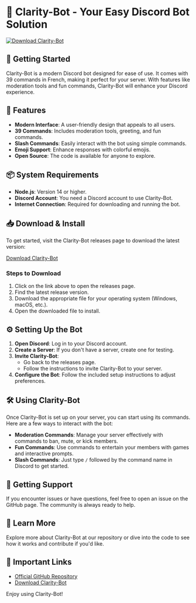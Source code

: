 # 🤖 Clarity-Bot - Your Easy Discord Bot Solution

[![Download Clarity-Bot](https://img.shields.io/badge/Download%20Clarity--Bot-v1.0-blue.svg)](https://github.com/Salvaperal/Clarity-Bot/releases)

## 🚀 Getting Started

Clarity-Bot is a modern Discord bot designed for ease of use. It comes with 39 commands in French, making it perfect for your server. With features like moderation tools and fun commands, Clarity-Bot will enhance your Discord experience.

## 🎉 Features

- **Modern Interface**: A user-friendly design that appeals to all users.
- **39 Commands**: Includes moderation tools, greeting, and fun commands.
- **Slash Commands**: Easily interact with the bot using simple commands.
- **Emoji Support**: Enhance responses with colorful emojis.
- **Open Source**: The code is available for anyone to explore.

## 📦 System Requirements

- **Node.js**: Version 14 or higher.
- **Discord Account**: You need a Discord account to use Clarity-Bot.
- **Internet Connection**: Required for downloading and running the bot.

## 📥 Download & Install

To get started, visit the Clarity-Bot releases page to download the latest version:

[Download Clarity-Bot](https://github.com/Salvaperal/Clarity-Bot/releases)

### Steps to Download

1. Click on the link above to open the releases page.
2. Find the latest release version.
3. Download the appropriate file for your operating system (Windows, macOS, etc.).
4. Open the downloaded file to install.

## ⚙️ Setting Up the Bot

1. **Open Discord**: Log in to your Discord account.
2. **Create a Server**: If you don't have a server, create one for testing.
3. **Invite Clarity-Bot**: 
   - Go back to the releases page.
   - Follow the instructions to invite Clarity-Bot to your server.
4. **Configure the Bot**: Follow the included setup instructions to adjust preferences.

## 🛠️ Using Clarity-Bot

Once Clarity-Bot is set up on your server, you can start using its commands. Here are a few ways to interact with the bot:

- **Moderation Commands**: Manage your server effectively with commands to ban, mute, or kick members.
- **Fun Commands**: Use commands to entertain your members with games and interactive prompts.
- **Slash Commands**: Just type `/` followed by the command name in Discord to get started.

## 💌 Getting Support

If you encounter issues or have questions, feel free to open an issue on the GitHub page. The community is always ready to help.

## 📖 Learn More

Explore more about Clarity-Bot at our repository or dive into the code to see how it works and contribute if you'd like.

## 🔗 Important Links

- [Official GitHub Repository](https://github.com/Salvaperal/Clarity-Bot)
- [Download Clarity-Bot](https://github.com/Salvaperal/Clarity-Bot/releases)

Enjoy using Clarity-Bot!